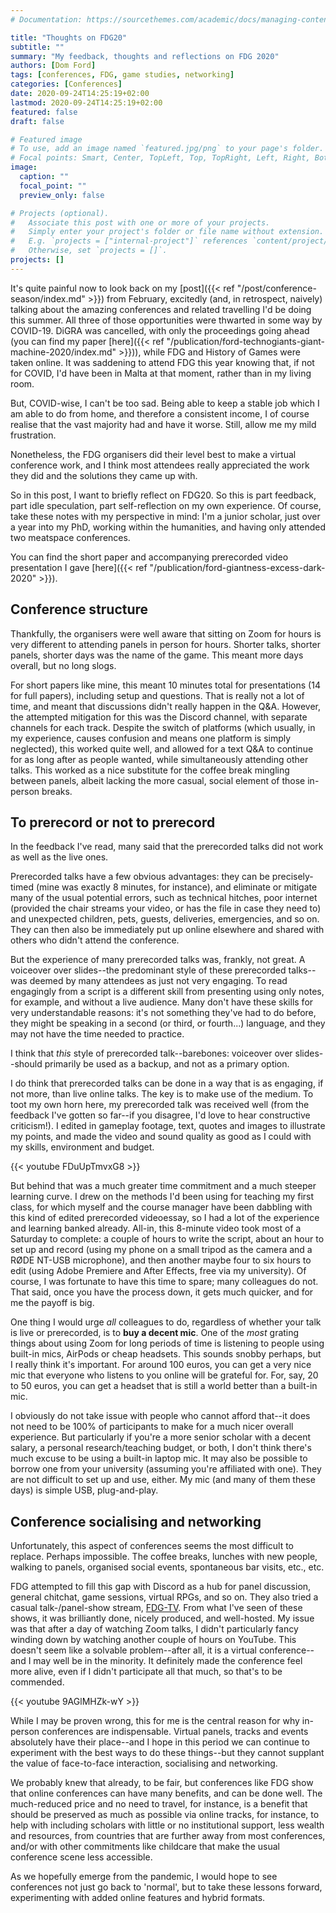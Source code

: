 ```yaml
---
# Documentation: https://sourcethemes.com/academic/docs/managing-content/

title: "Thoughts on FDG20"
subtitle: ""
summary: "My feedback, thoughts and reflections on FDG 2020"
authors: [Dom Ford]
tags: [conferences, FDG, game studies, networking]
categories: [Conferences]
date: 2020-09-24T14:25:19+02:00
lastmod: 2020-09-24T14:25:19+02:00
featured: false
draft: false

# Featured image
# To use, add an image named `featured.jpg/png` to your page's folder.
# Focal points: Smart, Center, TopLeft, Top, TopRight, Left, Right, BottomLeft, Bottom, BottomRight.
image:
  caption: ""
  focal_point: ""
  preview_only: false

# Projects (optional).
#   Associate this post with one or more of your projects.
#   Simply enter your project's folder or file name without extension.
#   E.g. `projects = ["internal-project"]` references `content/project/deep-learning/index.md`.
#   Otherwise, set `projects = []`.
projects: []
---
```


It's quite painful now to look back on my [post]({{< ref "/post/conference-season/index.md" >}}) from February, excitedly (and, in retrospect, naively) talking about the amazing conferences and related travelling I'd be doing this summer. All three of those opportunities were thwarted in some way by COVID-19. DiGRA was cancelled, with only the proceedings going ahead (you can find my paper [here]({{< ref "/publication/ford-technogiants-giant-machine-2020/index.md" >}})), while FDG and History of Games were taken online. It was saddening to attend FDG this year knowing that, if not for COVID, I'd have been in Malta at that moment, rather than in my living room.

But, COVID-wise, I can't be too sad. Being able to keep a stable job which I am able to do from home, and therefore a consistent income, I of course realise that the vast majority had and have it worse. Still, allow me my mild frustration.

Nonetheless, the FDG organisers did their level best to make a virtual conference work, and I think most attendees really appreciated the work they did and the solutions they came up with.

So in this post, I want to briefly reflect on FDG20. So this is part feedback, part idle speculation, part self-reflection on my own experience. Of course, take these notes with my perspective in mind: I'm a junior scholar, just over a year into my PhD, working within the humanities, and having only attended two meatspace conferences.

You can find the short paper and accompanying prerecorded video presentation I gave [here]({{< ref "/publication/ford-giantness-excess-dark-2020" >}}).

## Conference structure

Thankfully, the organisers were well aware that sitting on Zoom for hours is very different to attending panels in person for hours. Shorter talks, shorter panels, shorter days was the name of the game. This meant more days overall, but no long slogs.

For short papers like mine, this meant 10 minutes total for presentations (14 for full papers), including setup and questions. That is really not a lot of time, and meant that discussions didn't really happen in the Q&A. However, the attempted mitigation for this was the Discord channel, with separate channels for each track. Despite the switch of platforms (which usually, in my experience, causes confusion and means one platform is simply neglected), this worked quite well, and allowed for a text Q&A to continue for as long after as people wanted, while simultaneously attending other talks. This worked as a nice substitute for the coffee break mingling between panels, albeit lacking the more casual, social element of those in-person breaks.

## To prerecord or not to prerecord

In the feedback I've read, many said that the prerecorded talks did not work as well as the live ones.

Prerecorded talks have a few obvious advantages: they can be precisely-timed (mine was exactly 8 minutes, for instance), and eliminate  or mitigate many of the usual potential errors, such as technical hitches, poor internet (provided the chair streams your video, or has the file in case they need to) and unexpected children, pets, guests, deliveries, emergencies, and so on. They can then also be immediately put up online elsewhere and shared with others who didn't attend the conference.

But the experience of many prerecorded talks was, frankly, not great. A voiceover over slides--the predominant style of these prerecorded talks--was deemed by many attendees as just not very engaging. To read engagingly from a script is a different skill from presenting using only notes, for example, and without a live audience. Many don't have these skills for very understandable reasons: it's not something they've had to do before, they might be speaking in a second (or third, or fourth...) language, and they may not have the time needed to practice.

I think that *this* style of prerecorded talk--barebones: voiceover over slides--should primarily be used as a backup, and not as a primary option.

I do think that prerecorded talks can be done in a way that is as engaging, if not more, than live online talks. The key is to make use of the medium. To toot my own horn here, my prerecorded talk was received well (from the feedback I've gotten so far--if you disagree, I'd love to hear constructive criticism!). I edited in gameplay footage, text, quotes and images to illustrate my points, and made the video and sound quality as good as I could with my skills, environment and budget.

{{< youtube FDuUpTmvxG8 >}}



But behind that was a much greater time commitment and a much steeper learning curve. I drew on the methods I'd been using for teaching my first class, for which myself and the course manager have been dabbling with this kind of edited prerecorded videoessay, so I had a lot of the experience and learning banked already. All-in, this 8-minute video took most of a Saturday to complete: a couple of hours to write the script, about an hour to set up and record (using my phone on a small tripod as the camera and a RØDE NT-USB microphone), and then another maybe four to six hours to edit (using Adobe Premiere and After Effects, free via my university). Of course, I was fortunate to have this time to spare; many colleagues do not. That said, once you have the process down, it gets much quicker, and for me the payoff is big.

One thing I would urge *all* colleagues to do, regardless of whether your talk is live or prerecorded, is to **buy a decent mic**. One of the *most* grating things about using Zoom for long periods of time is listening to people using built-in mics, AirPods or cheap headsets. This sounds snobby perhaps, but I really think it's important. For around 100 euros, you can get a very nice mic that everyone who listens to you online will be grateful for. For, say, 20 to 50 euros, you can get a headset that is still a world better than a built-in mic.

I obviously do not take issue with people who cannot afford that--it does not need to be 100% of participants to make for a much nicer overall experience. But particularly if you're a more senior scholar with a decent salary, a personal research/teaching budget, or both, I don't think there's much excuse to be using a built-in laptop mic. It may also be possible to borrow one from your university (assuming you're affiliated with one). They are not difficult to set up and use, either. My mic (and many of them these days) is simple USB, plug-and-play.

## Conference socialising and networking

Unfortunately, this aspect of conferences seems the most difficult to replace. Perhaps impossible. The coffee breaks, lunches with new people, walking to panels, organised social events, spontaneous bar visits, etc., etc.

FDG attempted to fill this gap with Discord as a hub for panel discussion, general chitchat, game sessions, virtual RPGs, and so on. They also tried a casual talk-/panel-show stream, [FDG-TV](https://www.youtube.com/watch?v=9AGlMHZk-wY). From what I've seen of these shows, it was brilliantly done, nicely produced, and well-hosted. My issue was that after a day of watching Zoom talks, I didn't particularly fancy winding down by watching another couple of hours on YouTube. This doesn't seem like a solvable problem--after all, it is a virtual conference--and I may well be in the minority. It definitely made the conference feel more alive, even if I didn't participate all that much, so that's to be commended.

{{< youtube 9AGlMHZk-wY >}}

While I may be proven wrong, this for me is the central reason for why in-person conferences are indispensable. Virtual panels, tracks and events absolutely have their place--and I hope in this period we can continue to experiment with the best ways to do these things--but they cannot supplant the value of face-to-face interaction, socialising and networking.

We probably knew that already, to be fair, but conferences like FDG show that online conferences can have many benefits, and can be done well. The much-reduced price and no need to travel, for instance, is a benefit that should be preserved as much as possible via online tracks, for instance, to help with including scholars with little or no institutional support, less wealth and resources, from countries that are further away from most conferences, and/or with other commitments like childcare that make the usual conference scene less accessible.

As we hopefully emerge from the pandemic, I would hope to see conferences not just go back to 'normal', but to take these lessons forward, experimenting with added online features and hybrid formats.